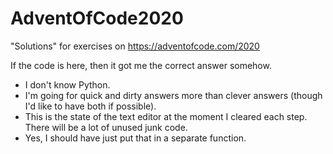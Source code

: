 # AdventOfCode2020

"Solutions" for exercises on https://adventofcode.com/2020

If the code is here, then it got me the correct answer somehow.

* I don't know Python.
* I'm going for quick and dirty answers more than clever answers (though I'd like to have both if possible).
* This is the state of the text editor at the moment I cleared each step.  There will be a lot of unused junk code.
* Yes, I should have just put that in a separate function.
